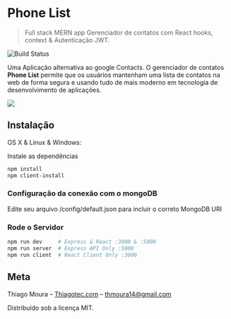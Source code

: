 # Phone List
> Full stack MERN app Gerenciador de contatos com React hooks, context & Autenticação JWT.

![Build Status][build-development]

Uma Aplicação alternativa ao google Contacts. O gerenciador de contatos **Phone List** permite que os usuários mantenham uma lista de contatos na web de forma segura e usando tudo de mais moderno em tecnologia de desenvolvimento de aplicações. 

![](header.png)

## Instalação

OS X & Linux & Windows:

Instale as dependências

```bash
npm install
npm client-install
```

### Configuração da conexão com o mongoDB

Edite seu arquivo /config/default.json para incluir o correto MongoDB URI

### Rode o Servidor

```bash
npm run dev     # Express & React :3000 & :5000
npm run server  # Express API Only :5000
npm run client  # React Client Only :3000
```
## Meta

Thiago Moura – [Thiagotec.com](https://thiagotec.com) – thmoura14@gmail.com

Distribuído sob a licença MIT. 

<!-- Markdown link & img dfn's -->
[npm-image]: https://img.shields.io/npm/v/datadog-metrics.svg?style=flat-square
[npm-url]: https://npmjs.org/package/datadog-metrics
[npm-downloads]: https://img.shields.io/npm/dm/datadog-metrics.svg?style=flat-square
[travis-image]: https://img.shields.io/travis/dbader/node-datadog-metrics/master.svg?style=flat-square
[build-development]: https://img.shields.io/badge/Build-development-yellow
[wiki]: https://github.com/yourname/yourproject/wiki